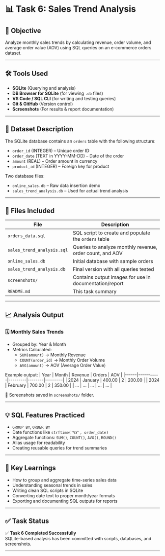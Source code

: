 # 📊 Task 6: Sales Trend Analysis

## 📌 Objective
Analyze monthly sales trends by calculating revenue, order volume, and average order value (AOV) using SQL queries on an e-commerce orders dataset.

---

## 🛠 Tools Used
- **SQLite** (Querying and analysis)
- **DB Browser for SQLite** (for viewing `.db` files)
- **VS Code / SQL CLI** (for writing and testing queries)
- **Git & GitHub** (Version control)
- **Screenshots** (For results & report documentation)

---

## 📂 Dataset Description
The SQLite database contains an `orders` table with the following structure:

- `order_id` (INTEGER) – Unique order ID  
- `order_date` (TEXT in YYYY-MM-DD) – Date of the order  
- `amount` (REAL) – Order amount in currency  
- `product_id` (INTEGER) – Foreign key for product

Two database files:
- `online_sales.db` – Raw data insertion demo
- `sales_trend_analysis.db` – Used for actual trend analysis

---

## 📁 Files Included

| File | Description |
|------|-------------|
| `orders_data.sql` | SQL script to create and populate the `orders` table |
| `sales_trend_analysis.sql` | Queries to analyze monthly revenue, order count, and AOV |
| `online_sales.db` | Initial database with sample orders |
| `sales_trend_analysis.db` | Final version with all queries tested |
| `screenshots/` | Contains output images for use in documentation/report |
| `README.md` | This task summary |

---

## 📈 Analysis Output

### 🗓 Monthly Sales Trends

- Grouped by: Year & Month  
- Metrics Calculated:
  - `SUM(amount)` → Monthly Revenue
  - `COUNT(order_id)` → Monthly Order Volume
  - `AVG(amount)` → AOV (Average Order Value)

Example output:
| Year | Month     | Revenue | Orders | AOV     |
|------|-----------|---------|--------|---------|
| 2024 | January   | 400.00  | 2      | 200.00  |
| 2024 | February  | 700.00  | 2      | 350.00  |
| ...  | ...       | ...     | ...    | ...     |

📸 Screenshots saved in `screenshots/` folder.

---

## 💡 SQL Features Practiced

- `GROUP BY`, `ORDER BY`
- Date functions like `strftime('%Y', order_date)`
- Aggregate functions: `SUM()`, `COUNT()`, `AVG()`, `ROUND()`
- Alias usage for readability
- Creating reusable queries for trend summaries

---

## 🧠 Key Learnings

- How to group and aggregate time-series sales data
- Understanding seasonal trends in sales
- Writing clean SQL scripts in SQLite
- Converting date text to proper month/year formats
- Exporting and documenting SQL outputs for reports

---

## ✅ Task Status
✅ **Task 6 Completed Successfully**  
SQLite-based analysis has been committed with scripts, databases, and screenshots.

---


